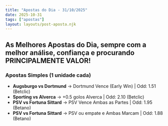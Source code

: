 ```yaml
---
title: "Apostas do Dia - 31/10/2025"
date: 2025-10-31
tags: ["apostas"]
layout: layouts/post-aposta.njk
---
```


## As Melhores Apostas do Dia, sempre com a melhor análise, confiança e procurando PRINCIPALMENTE VALOR!

### Apostas Simples (1 unidade cada)

- **Augsburgo vs Dortmund** → Dortmund Vence (Early Win) | Odd: 1.51 (Betclic) 
- **Sporting vs Alverca** → +0.5 golos Alverca | Odd: 2.10 (Betclic) 
- **PSV vs Fortuna Sittard** → PSV Vence Ambas as Partes | Odd: 1.95 (Betano) 
- **PSV vs Fortuna Sittard** → PSV ou empate e Ambas Marcam | Odd: 1.88 (Betano) 

